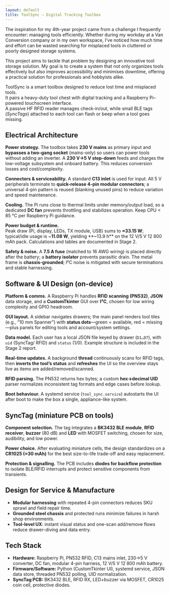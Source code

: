 ```yaml
---
layout: default
title: ToolSync — Digital Tracking Toolbox
---
```

The inspiration for my 4th-year project came from a challenge I frequently encounter: managing tools efficiently. Whether during my workday at a Van Conversion company or in my own workspace, I’ve noticed how much time and effort can be wasted searching for misplaced tools in cluttered or poorly designed storage systems.

This project aims to tackle that problem by designing an innovative tool storage solution. My goal is to create a system that not only organizes tools effectively but also improves accessibility and minimises downtime, offering a practical solution for professionals and hobbyists alike.

ToolSync is a smart toolbox designed to reduce lost time and misplaced tools.  
It pairs a heavy-duty tool chest with digital tracking and a Raspberry Pi–powered touchscreen interface.  
A passive HF RFID reader manages check-in/out, while small BLE tags (*SyncTags*) attached to each tool can flash or beep when a tool goes missing.

## Electrical Architecture
**Power strategy.** The toolbox takes **230 V mains** as primary input and **bypasses a two-gang socket** (mains-only) so users can power tools without adding an inverter. A **230 V→5 V step-down** feeds and charges the low-voltage subsystem and onboard battery. This reduces conversion losses and cost/complexity.

**Connectors & serviceability.** A standard **C13 inlet** is used for input. All 5 V peripherals terminate to **quick-release 4-pin modular connectors**; a universal 4-pin pattern is reused (blanking unused pins) to reduce variation and speed maintenance.

**Cooling.** The Pi runs close to thermal limits under memory/output load, so a dedicated **DC fan** prevents throttling and stabilizes operation. Keep CPU < 85 °C per Raspberry Pi guidance.

**Power budget & runtime.**  
Peak draw (Pi, display, LEDs, TX module, USB) sums to **≈33.15 W**; typical/idle usage is ~**11.08 W**, yielding **~13.9 h** on the 12 V/5 V 12 800 mAh pack. Calculations and tables are documented in Stage 2.

**Safety & noise.** A **7.5 A fuse** (matched to 16 AWG wiring) is placed directly after the battery; a **battery isolator** prevents parasitic drain. The metal frame is **chassis-grounded**; I²C noise is mitigated with secure terminations and stable harnessing.

## Software & UI Design (on-device)
**Platform & comms.** A Raspberry Pi handles **RFID scanning (PN532)**, **JSON** data storage, and a **CustomTkinter** GUI over **I²C**, chosen for low wiring complexity and GPIO headroom.

**GUI layout.** A sidebar navigates drawers; the main panel renders tool tiles (e.g., “10 mm Spanner”) with **status dots**—green = available, red = missing—plus panels for editing tools and account/system settings.

**Data model.** Each user has a local JSON file keyed by drawer (`D1…D7`), with `uid` (SyncTag/ RFID) and `status` (1/0). Example structure is included in the Stage 2 report.

**Real-time updates.** A background **thread** continuously scans for RFID tags, then **inverts the tool’s status** and **refreshes** the UI so the overview stays live as items are added/removed/scanned.

**RFID parsing.** The PN532 returns hex bytes; a custom **hex→decimal UID** parser normalizes inconsistent tag formats and edge cases before lookup.

**Boot behaviour.** A systemd service (`tool_sync.service`) autostarts the UI after boot to make the box a single, appliance-like system.

## SyncTag (miniature PCB on tools)
**Component selection.** The tag integrates a **BK3432 BLE module**, **RFID receiver**, **buzzer** (80 dB) and **LED** with MOSFET switching, chosen for size, audibility, and low power.

**Power choice.** After evaluating miniature cells, the design standardizes on a **CR1025 (≈30 mAh)** for the best size-to-life trade-off and easy replacement.

**Protection & signalling.** The PCB includes **diodes for backflow protection** to isolate BLE/RFID interrupts and protect sensitive components from transients.

## Design for Service & Manufacture
- **Modular harnessing** with repeated 4-pin connectors reduces SKU sprawl and field repair time.
- **Grounded steel chassis** and protected runs minimize failures in harsh shop environments. 
- **Tool-level UX**: instant visual status and one-scan add/remove flows reduce drawer-diving and data entry.

## Tech Stack
- **Hardware:** Raspberry Pi, PN532 RFID, C13 mains inlet, 230→5 V converter, DC fan, modular 4-pin harness, 12 V/5 V 12 800 mAh battery.
- **Firmware/Software:** Python (CustomTkinter UI), systemd service, JSON data store, threaded PN532 polling, UID normalization.
- **SyncTag PCB:** BK3432 BLE, RFID RX, LED+buzzer via MOSFET, CR1025 coin cell, protective diodes.
